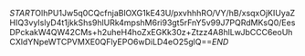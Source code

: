 $START$OlhPU1Jw5q0CQcfnjaBlOXG1kE43U/pxvhhhRO/VY/hB/xsqxOjKIUyaZHIQ3vyIslyD4t1jkkShs9hlURk4mpshM6ri93gt5rFnY5v99J7PQRdMKsQ0/EesDPckakW4QW42CMs+h2uheH4hoZxEGKk30z+Ztzz4A8hlLwJbCCC6eoUhCXldYNpeWTCPVMXE0QFlyEPO6wDiLD4eO25glQ==$END$